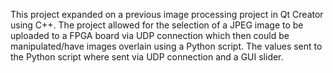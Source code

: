 This project expanded on a previous image processing project in Qt Creator using C++. The project allowed for the selection of a JPEG image to be uploaded to a FPGA board via UDP connection which then could be manipulated/have images overlain using a Python script. The values sent to the Python script where sent via UDP connection and a GUI slider.

